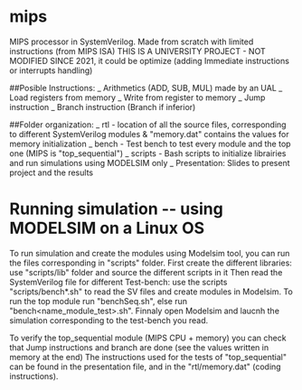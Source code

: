 # mips
  MIPS processor in SystemVerilog. Made from scratch with limited instructions (from MIPS ISA)
  THIS IS A UNIVERSITY PROJECT - NOT MODIFIED SINCE 2021, it could be optimize (adding Immediate instructions or interrupts handling) 
  
  ##Posible Instructions:
    _ Arithmetics (ADD, SUB, MUL) made by an UAL
    _ Load registers from memory
    _ Write from register to memory
    _ Jump instruction
    _ Branch instruction (Branch if inferior)
 
  ##Folder organization:
    _ rtl - location of all the source files, corresponding to different SystemVerilog modules & "memory.dat" contains the values for memory initialization
    _ bench - Test bench to test every module and the top one (MIPS is "top_sequential")
    _ scripts - Bash scripts to initialize librairies and run simulations using MODELSIM only
    _ Presentation: Slides to present project and the results



# Running simulation -- using MODELSIM on a Linux OS
To run simulation and create the modules using Modelsim tool, you can run the files corresponding in "scripts" folder. 
First create the different libraries: use "scripts/lib" folder and source the different scripts in it
Then read the SystemVerilog file for different Test-bench: use the scripts "scripts/bench*.sh" to read the SV files and create modules in Modelsim. To run the top module run "benchSeq.sh", else run "bench<name_module_test>.sh".
Finnaly open Modelsim and laucnh the simulation corresponding to the test-bench you read. 

To verify the top_sequential module (MIPS CPU + memory) you can check that Jump instructions and branch are done (see the values written in memory at the end)
The instructions used for the tests of "top_sequential" can be found in the presentation file, and in the "rtl/memory.dat" (coding instructions).
